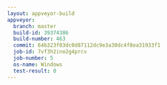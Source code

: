```yaml
---
layout: appveyor-build
appveyor:
  branch: master
  build-id: 39374386
  build-number: 463
  commit: 64b323f83dc0d87112dc9e3a30dc4f8ea31933f1
  job-id: 7vf3h2ino2g4prcv
  job-number: 5
  os-name: Windows
  test-result: 0
---
```

